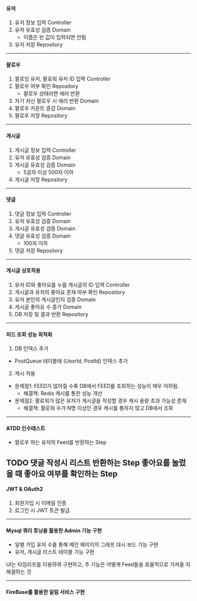 #### 유저
1. 유저 정보 입력 Controller
2. 유저 유효성 검증 Domain
   - 이름은 빈 값이 입력되면 안됨
3. 유저 저장 Repository

---
#### 팔로우
1. 팔로잉 유저, 팔로워 유저 ID 입력 Controller
2. 팔로우 여부 확인 Repository
   - 팔로우 상태라면 에러 반환
3. 자기 자신 팔로우 시 에러 반환 Domain
4. 팔로우 카운트 증감 Domain
5. 팔로우 저장 Repository
---
#### 게시글
1. 게시글 정보 입력 Controller 
2. 유저 유효성 검증 Domain
3. 게시글 유효성 검증 Domain
    - 5글자 이상 500자 이하
4. 게시글 저장 Repository
---
#### 댓글
1. 댓글 정보 입력 Controller
2. 유저 유효성 검증 Domain
3. 게시글 유효성 검증 Domain
4. 댓글 유효성 검증 Domain
   - 100자 이하
5. 댓글 저장 Repository
---
#### 게시글 상호작용
1. 유저 ID와 좋아요를 누를 게시글의 ID 입력 Controller
2. 게시글과 유저의 좋아요 존재 여부 확인 Repository
3. 유저 본인의 게시글인지 검증 Domain
4. 게시글 좋아요 수 증가 Domain 
5. DB 저장 및 결과 반환 Repository
---

#### 피드 조회 성능 최적화
1. DB 인덱스 추가
- PostQueue 테이블에 (UesrId, PostId) 인덱스 추가

2. 캐시 적용
- 문제점1: FEED가 많아질 수록 DB에서 FEED를 조회하는 성능이 매우 저하됨.
  - 해결책: Redis 캐시를 통한 성능 개선
- 문제점2: 팔로워가 많은 유저가 게시글을 작성할 경우 캐시 용량 초과 가능성 존재
  - 해결책: 팔로워 수가 N명 이상인 경우 캐시를 통하지 않고 DB에서 조회

---
#### ATDD 인수테스트 
- 팔로우 하는 유저의 Feed를 반환하는 Step

TODO
댓글 작성시 리스트 반환하는 Step
좋아요를 눌렀을 때 좋아요 여부를 확인하는 Step 
---
#### JWT & OAuth2
1. 회원가입 시 이메일 인증
2. 로그인 시 JWT 토큰 발급
---
#### Mysql 쿼리 튜닝을 활용한 Admin 기능 구현
- 일별 가입 유저 수를 통해 메인 페이지의 그래프 대시 보드 기능 구현
- 유저, 게시글 리스트 테이블 기능 구현

UI는 타임리프를 이용하여 구현하고, 주 기능은 어떻게 Feed들을 효율적으로 가져올 지 해결하는 것

---
#### FireBase를 활용한 알림 서비스 구현